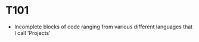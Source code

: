 # T101

- Incomplete blocks of code ranging from various different languages that I call 'Projects' 
